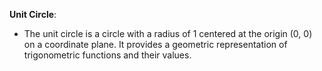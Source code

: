 **Unit Circle**:
   - The unit circle is a circle with a radius of 1 centered at the origin (0, 0) on a coordinate plane. It provides a geometric representation of trigonometric functions and their values.
